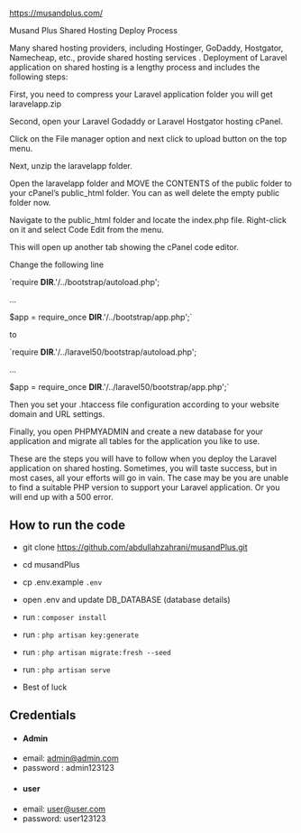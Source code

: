 https://musandplus.com/

Musand Plus Shared Hosting Deploy Process




 Many shared hosting providers, including Hostinger, GoDaddy,
     Hostgator, Namecheap, etc., provide shared hosting services . Deployment
     of Laravel application on shared hosting is a lengthy process and includes
     the following steps:

 First, you need to compress your Laravel application folder you will
     get laravelapp.zip

 Second, open your Laravel Godaddy or Laravel Hostgator hosting
     cPanel.

 Click on the File manager option and next click to upload button on
     the top menu.

 Next, unzip the laravelapp folder.

 Open the laravelapp folder and MOVE the CONTENTS of the public
     folder to your cPanel’s public_html folder. You can as well delete the
     empty public folder now.

 Navigate to the public_html folder and locate the index.php file.
     Right-click on it and select Code Edit from the menu.

 This will open up another tab showing the cPanel code editor.

 Change the following line

 
 `require __DIR__.'/../bootstrap/autoload.php';

 






  

 ...

  

 $app = require_once __DIR__.'/../bootstrap/app.php';`

  

 to

  

 `require __DIR__.'/../laravel50/bootstrap/autoload.php';

  

 ...

  









 $app = require_once __DIR__.'/../laravel50/bootstrap/app.php';`







 Then you set your .htaccess file
     configuration according to your website domain and URL settings.

 Finally, you open PHPMYADMIN and
     create a new database for your application and migrate all tables for the
     application you like to use.



These are the steps you
will have to follow when you deploy the Laravel application on shared hosting.
Sometimes, you will taste success, but in most cases, all your efforts will go
in vain. The case may be you are unable to find a suitable PHP
version to support your Laravel application. Or you will end
up with a 500 error.

## How to run the code
- git clone https://github.com/abdullahzahrani/musandPlus.git
- cd musandPlus
- cp .env.example `.env`
- open .env and update DB_DATABASE (database details)
- run : `composer install`
- run : `php artisan key:generate`
- run : `php artisan migrate:fresh --seed`
- run : `php artisan serve`

- Best of luck 


## Credentials
- #### Admin
- email: admin@admin.com
- password : admin123123
- #### user
- email: user@user.com
- password: user123123 
